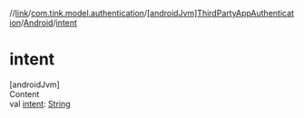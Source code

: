//[link](../../../index.md)/[com.tink.model.authentication](../../index.md)/[[androidJvm]ThirdPartyAppAuthentication](../index.md)/[Android](index.md)/[intent](intent.md)



# intent  
[androidJvm]  
Content  
val [intent](intent.md): [String](https://kotlinlang.org/api/latest/jvm/stdlib/kotlin/-string/index.html)  




